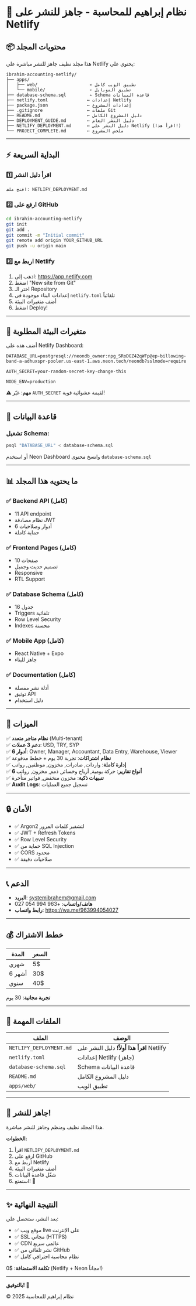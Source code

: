 # 🚀 نظام إبراهيم للمحاسبة - جاهز للنشر على Netlify

## 📦 **محتويات المجلد**

هذا مجلد نظيف جاهز للنشر مباشرة على Netlify يحتوي على:

```
ibrahim-accounting-netlify/
├── apps/
│   ├── web/                    ← تطبيق الويب كامل
│   └── mobile/                 ← تطبيق الموبايل
├── database-schema.sql         ← Schema قاعدة البيانات
├── netlify.toml               ← إعدادات Netlify
├── package.json               ← إعدادات المشروع
├── .gitignore                 ← ملفات Git
├── README.md                  ← دليل المشروع الكامل
├── DEPLOYMENT_GUIDE.md        ← دليل النشر العام
├── NETLIFY_DEPLOYMENT.md      ← دليل النشر على Netlify (اقرأ هذا!)
└── PROJECT_COMPLETE.md        ← ملخص المشروع

```

---

## ⚡ **البداية السريعة**

### 1️⃣ اقرأ دليل النشر
```
افتح ملف: NETLIFY_DEPLOYMENT.md
```

### 2️⃣ ارفع على GitHub
```bash
cd ibrahim-accounting-netlify
git init
git add .
git commit -m "Initial commit"
git remote add origin YOUR_GITHUB_URL
git push -u origin main
```

### 3️⃣ اربط مع Netlify
1. اذهب إلى: https://app.netlify.com
2. اضغط "New site from Git"
3. اختر الـ Repository
4. إعدادات البناء موجودة في `netlify.toml` تلقائياً
5. أضف متغيرات البيئة
6. اضغط Deploy!

---

## 🔑 **متغيرات البيئة المطلوبة**

أضف هذه على Netlify Dashboard:

```env
DATABASE_URL=postgresql://neondb_owner:npg_SRoDGZ42qWFp@ep-billowing-band-a-adhuxspr-pooler.us-east-1.aws.neon.tech/neondb?sslmode=require

AUTH_SECRET=your-random-secret-key-change-this

NODE_ENV=production
```

**⚠️ مهم**: غيّر `AUTH_SECRET` لقيمة عشوائية قوية!

---

## 💾 **قاعدة البيانات**

### تشغيل Schema:
```bash
psql "DATABASE_URL" < database-schema.sql
```

أو استخدم Neon Dashboard وانسخ محتوى `database-schema.sql`

---

## 📊 **ما يحتويه هذا المجلد**

### ✅ Backend API (كامل)
- 11 API endpoint
- نظام مصادقة JWT
- 6 أدوار وصلاحيات
- حماية كاملة

### ✅ Frontend Pages (كامل)
- 10 صفحات
- تصميم حديث وجميل
- Responsive
- RTL Support

### ✅ Database Schema (كامل)
- 16 جدول
- Triggers تلقائية
- Row Level Security
- Indexes محسنة

### ✅ Mobile App (كامل)
- React Native + Expo
- جاهز للبناء

### ✅ Documentation (كامل)
- أدلة نشر مفصلة
- توثيق API
- دليل استخدام

---

## 🎯 **الميزات**

✅ **نظام متاجر متعدد** (Multi-tenant)  
✅ **دعم 3 عملات**: USD, TRY, SYP  
✅ **6 أدوار**: Owner, Manager, Accountant, Data Entry, Warehouse, Viewer  
✅ **نظام اشتراكات**: تجربة 30 يوم + خطط مدفوعة  
✅ **إدارة كاملة**: واردات, صادرات, مخزون, موظفين, رواتب  
✅ **6 أنواع تقارير**: حركة يومية, أرباح وخسائر, ذمم, مخزون, رواتب  
✅ **تنبيهات ذكية**: مخزون منخفض, فواتير متأخرة  
✅ **Audit Logs**: تسجيل جميع العمليات  

---

## 🔒 **الأمان**

- ✅ Argon2 لتشفير كلمات المرور
- ✅ JWT + Refresh Tokens
- ✅ Row Level Security
- ✅ حماية من SQL Injection
- ✅ CORS محدود
- ✅ صلاحيات دقيقة

---

## 📞 **الدعم**

- **البريد**: systemibrahem@gmail.com
- **هاتف/واتساب**: +963 994 054 027
- **رابط واتساب**: https://wa.me/963994054027

---

## 💰 **خطط الاشتراك**

| المدة | السعر |
|-------|------|
| شهري | 5$ |
| 6 أشهر | 30$ |
| سنوي | 40$ |

**تجربة مجانية**: 30 يوم

---

## 📖 **الملفات المهمة**

| الملف | الوصف |
|-------|-------|
| `NETLIFY_DEPLOYMENT.md` | **اقرأ هذا أولاً!** دليل النشر على Netlify |
| `netlify.toml` | إعدادات Netlify (جاهز) |
| `database-schema.sql` | Schema قاعدة البيانات |
| `README.md` | دليل المشروع الكامل |
| `apps/web/` | تطبيق الويب |

---

## 🎉 **جاهز للنشر!**

هذا المجلد نظيف ومنظم وجاهز للنشر مباشرة.

**الخطوات:**
1. اقرأ `NETLIFY_DEPLOYMENT.md`
2. ارفع على GitHub
3. اربط مع Netlify
4. أضف متغيرات البيئة
5. شغّل قاعدة البيانات
6. استمتع! 🚀

---

## ✨ **النتيجة النهائية**

بعد النشر، ستحصل على:
- ✅ موقع ويب live على الإنترنت
- ✅ SSL مجاني (HTTPS)
- ✅ CDN عالمي سريع
- ✅ نشر تلقائي من GitHub
- ✅ نظام محاسبة احترافي كامل

**تكلفة الاستضافة**: $0 (Netlify + Neon مجاناً!)

---

**بالتوفيق! 🌟**

© 2025 نظام إبراهيم للمحاسبة

